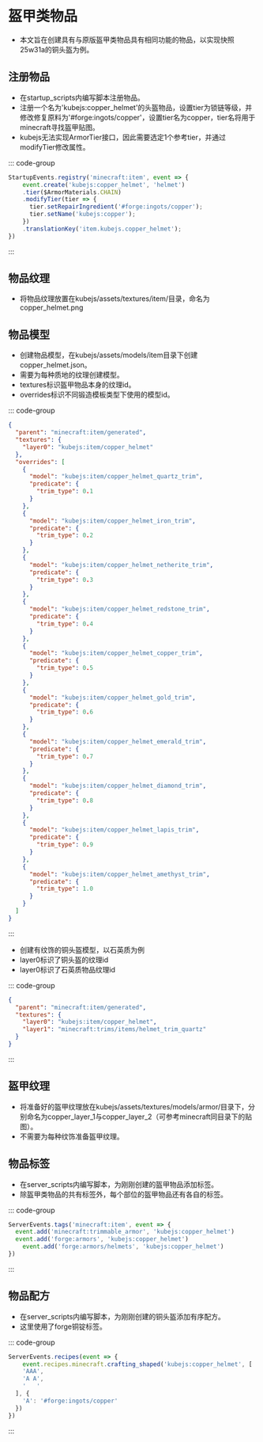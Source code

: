 # 盔甲类物品

- 本文旨在创建具有与原版盔甲类物品具有相同功能的物品，以实现快照25w31a的铜头盔为例。

## 注册物品

- 在startup_scripts内编写脚本注册物品。
- 注册一个名为'kubejs:copper_helmet'的头盔物品，设置tier为锁链等级，并修改修复原料为'#forge:ingots/copper'，设置tier名为copper，tier名将用于minecraft寻找盔甲贴图。
- kubejs无法实现ArmorTier接口，因此需要选定1个参考tier，并通过modifyTier修改属性。

::: code-group

```js [KubeJS]
StartupEvents.registry('minecraft:item', event => {
    event.create('kubejs:copper_helmet', 'helmet')
    .tier($ArmorMaterials.CHAIN)
    .modifyTier(tier => {
      tier.setRepairIngredient('#forge:ingots/copper');
      tier.setName('kubejs:copper');
    })
    .translationKey('item.kubejs.copper_helmet');
})
```

:::

## 物品纹理

- 将物品纹理放置在kubejs/assets/textures/item/目录，命名为copper_helmet.png

## 物品模型

- 创建物品模型，在kubejs/assets/models/item目录下创建copper_helmet.json。
- 需要为每种质地的纹理创建模型。
- textures标识盔甲物品本身的纹理id。
- overrides标识不同锻造模板类型下使用的模型id。

::: code-group

```json 
{
  "parent": "minecraft:item/generated",
  "textures": {
    "layer0": "kubejs:item/copper_helmet"
  },
  "overrides": [
    {
      "model": "kubejs:item/copper_helmet_quartz_trim",
      "predicate": {
        "trim_type": 0.1
      }
    },
    {
      "model": "kubejs:item/copper_helmet_iron_trim",
      "predicate": {
        "trim_type": 0.2
      }
    },
    {
      "model": "kubejs:item/copper_helmet_netherite_trim",
      "predicate": {
        "trim_type": 0.3
      }
    },
    {
      "model": "kubejs:item/copper_helmet_redstone_trim",
      "predicate": {
        "trim_type": 0.4
      }
    },
    {
      "model": "kubejs:item/copper_helmet_copper_trim",
      "predicate": {
        "trim_type": 0.5
      }
    },
    {
      "model": "kubejs:item/copper_helmet_gold_trim",
      "predicate": {
        "trim_type": 0.6
      }
    },
    {
      "model": "kubejs:item/copper_helmet_emerald_trim",
      "predicate": {
        "trim_type": 0.7
      }
    },
    {
      "model": "kubejs:item/copper_helmet_diamond_trim",
      "predicate": {
        "trim_type": 0.8
      }
    },
    {
      "model": "kubejs:item/copper_helmet_lapis_trim",
      "predicate": {
        "trim_type": 0.9
      }
    },
    {
      "model": "kubejs:item/copper_helmet_amethyst_trim",
      "predicate": {
        "trim_type": 1.0
      }
    }
  ]
}
```

::: 

- 创建有纹饰的铜头盔模型，以石英质为例
- layer0标识了铜头盔的纹理id
- layer0标识了石英质物品纹理id

::: code-group

```json
{
  "parent": "minecraft:item/generated",
  "textures": {
    "layer0": "kubejs:item/copper_helmet",
    "layer1": "minecraft:trims/items/helmet_trim_quartz"
  }
}
```

:::

## 盔甲纹理

- 将准备好的盔甲纹理放在kubejs/assets/textures/models/armor/目录下，分别命名为copper_layer_1与copper_layer_2（可参考minecraft同目录下的贴图）。
- 不需要为每种纹饰准备盔甲纹理。

## 物品标签

- 在server_scripts内编写脚本，为刚刚创建的盔甲物品添加标签。
- 除盔甲类物品的共有标签外，每个部位的盔甲物品还有各自的标签。

::: code-group

```js [KubeJS]
ServerEvents.tags('minecraft:item', event => {
  event.add('minecraft:trimmable_armor', 'kubejs:copper_helmet')
  event.add('forge:armors', 'kubejs:copper_helmet')
    event.add('forge:armors/helmets', 'kubejs:copper_helmet')
})

```

:::

## 物品配方

- 在server_scripts内编写脚本，为刚刚创建的铜头盔添加有序配方。
- 这里使用了forge铜锭标签。

::: code-group

```js [KubeJS]
ServerEvents.recipes(event => {
    event.recipes.minecraft.crafting_shaped('kubejs:copper_helmet', [
    'AAA',
    'A A',
    '   '
  ], {
    'A': '#forge:ingots/copper'
  })
})
```

:::